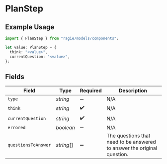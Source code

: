 # PlanStep

## Example Usage

```typescript
import { PlanStep } from "ragie/models/components";

let value: PlanStep = {
  think: "<value>",
  currentQuestion: "<value>",
};
```

## Fields

| Field                                                                   | Type                                                                    | Required                                                                | Description                                                             |
| ----------------------------------------------------------------------- | ----------------------------------------------------------------------- | ----------------------------------------------------------------------- | ----------------------------------------------------------------------- |
| `type`                                                                  | *string*                                                                | :heavy_minus_sign:                                                      | N/A                                                                     |
| `think`                                                                 | *string*                                                                | :heavy_check_mark:                                                      | N/A                                                                     |
| `currentQuestion`                                                       | *string*                                                                | :heavy_check_mark:                                                      | N/A                                                                     |
| `errored`                                                               | *boolean*                                                               | :heavy_minus_sign:                                                      | N/A                                                                     |
| `questionsToAnswer`                                                     | *string*[]                                                              | :heavy_minus_sign:                                                      | The questions that need to be answered to answer the original question. |